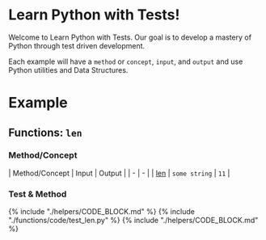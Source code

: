 # Learn Python with Tests!

Welcome to Learn Python with Tests. Our goal is to develop a mastery of Python through test driven development.

Each example will have a `method` or `concept`, `input`, and `output` and use Python utilities and Data Structures.

# Example

## Functions: `len`

### Method/Concept

| Method/Concept | Input | Output |
| - | - |
| [len](https://docs.python.org/3/library/functions.html#len) | `some string` | `11` |

### Test & Method

{% include "./helpers/CODE_BLOCK.md" %}
{% include "./functions/code/test_len.py" %}
{% include "./helpers/CODE_BLOCK.md" %}
